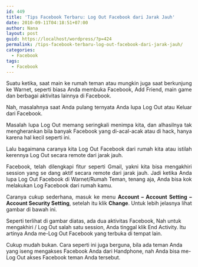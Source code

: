 ```yaml
---
id: 449
title: 'Tips Facebook Terbaru: Log Out Facebook dari Jarak Jauh'
date: 2010-09-11T04:18:51+07:00
author: Nana
layout: post
guid: https://localhost/wordpress/?p=424
permalink: /tips-facebook-terbaru-log-out-facebook-dari-jarak-jauh/
categories:
  - Facebook
tags:
  - Facebook
---
```

<p style="text-align: justify;">
  Suatu ketika, saat main ke rumah teman atau mungkin juga saat berkunjung ke Warnet, seperti biasa Anda membuka Facebook, Add Friend, main game dan berbagai aktivitas lainnya di Facebook.
</p>

<p style="text-align: justify;">
  Nah, masalahnya saat Anda pulang ternyata Anda lupa Log Out atau Keluar dari Facebook.
</p>

<p style="text-align: justify;">
  Masalah lupa Log Out memang seringkali menimpa kita, dan alhasilnya tak mengherankan bila banyak Facebook yang di-acal-acak atau di hack, hanya karena hal kecil seperti ini.
</p>

<p style="text-align: justify;">
  Lalu bagaimana caranya kita Log Out Facebook dari rumah kita atau istilah kerennya Log Out secara remote dari jarak jauh.
</p>

<p style="text-align: justify;">
  Facebook, telah dilengkapi fitur seperti Gmail, yakni kita bisa mengakhiri session yang se dang aktif secara remote dari jarak jauh. Jadi ketika Anda lupa Log Out Facebook di Warnet/Rumah Teman, tenang aja, Anda bisa kok melakukan Log Facebook dari rumah kamu.
</p>

<p style="text-align: justify;">
  Caranya cukup sederhana, masuk ke menu <strong>Account – Account Setting – Account Security Setting</strong>, setelah itu klik <strong>Change</strong>. Untuk lebih jelasnya lihat gambar di bawah ini.
</p>

Seperti terlihat di gambar diatas, ada dua aktivitas Facebook, Nah untuk mengakhiri / Log Out salah satu session, Anda tinggal klik End Activity. Itu artinya Anda me-Log Out Facebook yang terbuka di tempat lain.

Cukup mudah bukan. Cara seperti ini juga berguna, bila ada teman Anda yang iseng mengakses Facebook Anda dari Handphone, nah Anda bisa me-Log Out akses Facebook teman Anda tersebut.